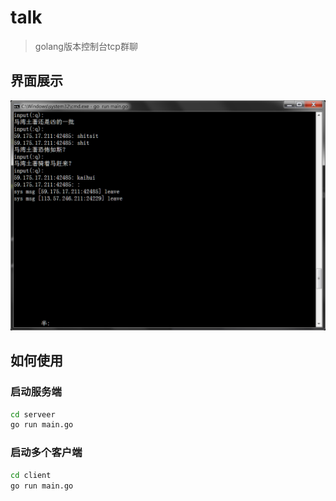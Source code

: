 # talk

> golang版本控制台tcp群聊

## 界面展示

![index](https://raw.githubusercontent.com/xuanbo/talk/master/png/index.png)


## 如何使用

### 启动服务端

```bash
cd serveer
go run main.go
```

### 启动多个客户端

```bash
cd client
go run main.go
```